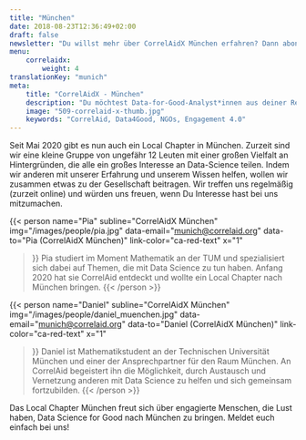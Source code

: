 ```yaml
---
title: "München"
date: 2018-08-23T12:36:49+02:00
draft: false
newsletter: "Du willst mehr über CorrelAidX München erfahren? Dann abonniere unseren Newsletter!"
menu: 
    correlaidx:
        weight: 4
translationKey: "munich"
meta:
    title: "CorrelAidX - München"
    description: "Du möchtest Data-for-Good-Analyst*innen aus deiner Region kennenlernen und zusammen Daten für den guten Zweck nutzen? Mit CorrelAidX bringen wir Data for Good in deine Stadt!"
    image: "509-correlaid-x-thumb.jpg"
    keywords: "CorrelAid, Data4Good, NGOs, Engagement 4.0"
---
```




Seit Mai 2020 gibt es nun auch ein Local Chapter in München. Zurzeit sind wir eine kleine Gruppe von ungefähr 12 Leuten mit einer großen Vielfalt an Hintergründen, die alle ein großes Interesse an Data-Science teilen. Indem wir anderen mit unserer Erfahrung und unserem Wissen helfen, wollen wir zusammen etwas zu der Gesellschaft beitragen. Wir treffen uns regelmäßig (zurzeit online) und würden uns freuen, wenn Du Interesse hast bei uns mitzumachen. 


{{< person 
    name="Pia"
    subline="CorrelAidX München"
    img="/images/people/pia.jpg"
    data-email="munich@correlaid.org"
    data-to="Pia (CorrelAidX München)"
    link-color="ca-red-text"
    x="1"
>}}
Pia studiert im Moment Mathematik an der TUM und spezialisiert sich dabei auf Themen, die mit Data Science zu tun haben. Anfang 2020 hat sie CorrelAid entdeckt und wollte ein Local Chapter nach München bringen.
{{< /person >}}

{{< person 
    name="Daniel"
   subline="CorrelAidX München"
    img="/images/people/daniel_muenchen.jpg"
    data-email="munich@correlaid.org"
    data-to="Daniel (CorrelAidX München)"
    link-color="ca-red-text"
    x="1"
>}}
Daniel ist Mathematikstudent an der Technischen Universität München und einer der Ansprechpartner für den Raum München. An CorrelAid begeistert ihn die Möglichkeit, durch Austausch und Vernetzung anderen mit Data Science zu helfen und sich gemeinsam fortzubilden. 
{{< /person >}}

Das Local Chapter München freut sich über engagierte Menschen, die Lust haben, Data Science for Good nach München zu bringen. Meldet euch einfach bei uns!
